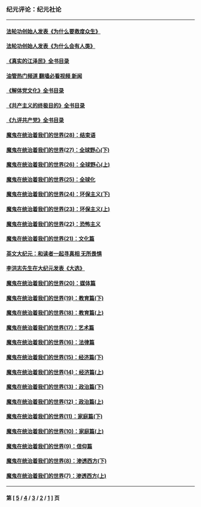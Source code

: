 ### 纪元评论：纪元社论
---
#### [法轮功创始人发表《为什么要救度众生》](../../pages/nsc422/n13975246.md?09200330) 
#### [法轮功创始人发表《为什么会有人类》](../../pages/nsc422/n13912117.md?09200330) 
#### [《真实的江泽民》全书目录](../../pages/nsc422/n13721399.md?09200330) 
#### [油管热门频道 翻墙必看视频 新闻](ok?09200330)
#### [《解体党文化》全书目录](../../pages/nsc422/n13721157.md?09200330) 
#### [《共产主义的终极目的》全书目录](../../pages/nsc422/n13721048.md?09200330) 
#### [《九评共产党》全书目录](../../pages/nsc422/n13708085.md?09200330) 
#### [魔鬼在统治着我们的世界(28)：结束语](../../pages/nsc422/n10936246.md?09200330) 
#### [魔鬼在统治着我们的世界(27)：全球野心(下)](../../pages/nsc422/n10928319.md?09200330) 
#### [魔鬼在统治着我们的世界(26)：全球野心(上)](../../pages/nsc422/n10900318.md?09200330) 
#### [魔鬼在统治着我们的世界(25)：全球化](../../pages/nsc422/n10788205.md?09200330) 
#### [魔鬼在统治着我们的世界(24)：环保主义(下)](../../pages/nsc422/n10695307.md?09200330) 
#### [魔鬼在统治着我们的世界(23)：环保主义(上)](../../pages/nsc422/n10688613.md?09200330) 
#### [魔鬼在统治着我们的世界(22)：恐怖主义](../../pages/nsc422/n10614727.md?09200330) 
#### [魔鬼在统治着我们的世界(21)：文化篇](../../pages/nsc422/n10597706.md?09200330) 
#### [英文大纪元：和读者一起寻真相 无所畏惧](../../pages/nsc422/n12542027.md?09200330) 
#### [李洪志先生在大纪元发表《大选》](../../pages/nsc422/n12534746.md?09200330) 
#### [魔鬼在统治着我们的世界(20)：媒体篇](../../pages/nsc422/n10586579.md?09200330) 
#### [魔鬼在统治着我们的世界(19)：教育篇(下)](../../pages/nsc422/n10564808.md?09200330) 
#### [魔鬼在统治着我们的世界(18)：教育篇(上)](../../pages/nsc422/n10526970.md?09200330) 
#### [魔鬼在统治着我们的世界(17)：艺术篇](../../pages/nsc422/n10499093.md?09200330) 
#### [魔鬼在统治着我们的世界(16)：法律篇](../../pages/nsc422/n10485969.md?09200330) 
#### [魔鬼在统治着我们的世界(15)：经济篇(下)](../../pages/nsc422/n10469975.md?09200330) 
#### [魔鬼在统治着我们的世界(14)：经济篇(上)](../../pages/nsc422/n10457370.md?09200330) 
#### [魔鬼在统治着我们的世界(13)：政治篇(下)](../../pages/nsc422/n10448270.md?09200330) 
#### [魔鬼在统治着我们的世界(12)：政治篇(上)](../../pages/nsc422/n10444576.md?09200330) 
#### [魔鬼在统治着我们的世界(11)：家庭篇(下)](../../pages/nsc422/n10440961.md?09200330) 
#### [魔鬼在统治着我们的世界(10)：家庭篇(上)](../../pages/nsc422/n10435448.md?09200330) 
#### [魔鬼在统治着我们的世界(9)：信仰篇](../../pages/nsc422/n10432159.md?09200330) 
#### [魔鬼在统治着我们的世界(8)：渗透西方(下)](../../pages/nsc422/n10429603.md?09200330) 
#### [魔鬼在统治着我们的世界(7)：渗透西方(上)](../../pages/nsc422/n10426013.md?09200330) 

---
#### 第 [ [5](./5.md?09200330) / [4](./4.md?09200330) / [3](./3.md?09200330) / [2](./2.md?09200330) / [1](./1.md?09200330) ] 页
